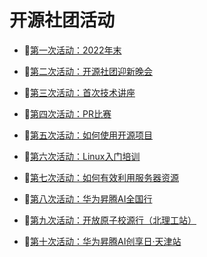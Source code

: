 # 开源社团活动

* 🚀[第一次活动：2022年末](./active1/README.md)

* 🚀[第二次活动：开源社团迎新晚会](./active2/README.md)

* 🚀[第三次活动：首次技术讲座](./active3/README.md)

* 🚀[第四次活动：PR比赛](./active4/README.md)

* 🚀[第五次活动：如何使用开源项目](./active5/README.md)

* 🚀[第六次活动：Linux入门培训](./active6/README.md)

* 🚀[第七次活动：如何有效利用服务器资源](./active7/README.md)

* 🚀[第八次活动：华为昇腾AI全国行](./active8/README.md)

* 🚀[第九次活动：开放原子校源行（北理工站）](./active9/README.md)
* 🚀[第十次活动：华为昇腾AI创享日·天津站](./active10/README.md)